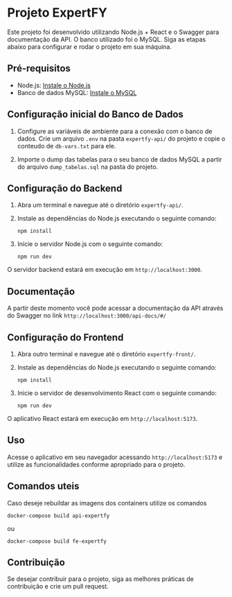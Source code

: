 # Projeto ExpertFY

Este projeto foi desenvolvido utilizando Node.js + React e o Swagger para documentação da API. O banco utilizado foi o MySQL. Siga as etapas abaixo para configurar e rodar o projeto em sua máquina.

## Pré-requisitos

- Node.js: [Instale o Node.js](https://nodejs.org/)
- Banco de dados MySQL: [Instale o MySQL](https://dev.mysql.com/downloads/installer/)


## Configuração inicial do Banco de Dados 

1. Configure as variáveis de ambiente para a conexão com o banco de dados. Crie um arquivo `.env` na pasta `expertfy-api/` do projeto e copie o conteudo de `db-vars.txt` para ele.

2. Importe o dump das tabelas para o seu banco de dados MySQL a partir do arquivo `dump_tabelas.sql` na pasta do projeto.

## Configuração do Backend

1. Abra um terminal e navegue até o diretório `expertfy-api/`.

2. Instale as dependências do Node.js executando o seguinte comando:
   ```
   npm install
   ```

3. Inicie o servidor Node.js com o seguinte comando:
   ```
   npm run dev
   ```
O servidor backend estará em execução em `http://localhost:3000`.

## Documentação

A partir deste momento você pode acessar a documentação da API através do Swagger no link `http://localhost:3000/api-docs/#/`

## Configuração do Frontend


1. Abra outro terminal e navegue até o diretório `expertfy-front/`.

2. Instale as dependências do Node.js executando o seguinte comando:
   ```
   npm install
   ```

3. Inicie o servidor de desenvolvimento React com o seguinte comando:
   ```
   npm run dev
   ```

O aplicativo React estará em execução em `http://localhost:5173`.

## Uso

Acesse o aplicativo em seu navegador acessando `http://localhost:5173` e utilize as funcionalidades conforme apropriado para o projeto.

## Comandos uteis

Caso deseje rebuildar as imagens dos containers utilize os comandos

   ```
   docker-compose build api-expertfy
   ```

   ou

   ```
   docker-compose build fe-expertfy
   ```

## Contribuição

Se desejar contribuir para o projeto, siga as melhores práticas de contribuição e crie um pull request.


